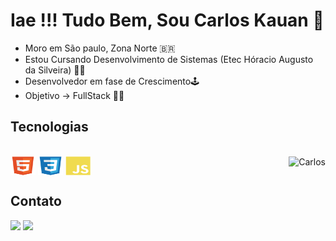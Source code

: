  # Iae !!! Tudo Bem, Sou Carlos Kauan 🚀

* Moro em São paulo, Zona Norte :brazil:
* Estou Cursando Desenvolvimento de Sistemas (Etec Hóracio Augusto da Silveira) 👨‍🎓
* Desenvolvedor em fase de Crescimento🕹️
*  Objetivo -> FullStack :running_man: 

## Tecnologias 
<div style="display: inline_block"><br>
  
  <img align="center" alt="Carlos-HTML" height="30" width="40" src="https://raw.githubusercontent.com/devicons/devicon/master/icons/html5/html5-original.svg">
  
  <img align="center" alt="Carlos-CSS" height="30" width="40" src="https://raw.githubusercontent.com/devicons/devicon/master/icons/css3/css3-original.svg">
  
  <img align="center" alt="Carlos-Js" height="30" width="40" src="https://raw.githubusercontent.com/devicons/devicon/master/icons/javascript/javascript-plain.svg">
  
  <img align="right" alt="Carlos" src="https://media4.giphy.com/media/LHZyixOnHwDDy/giphy.gif?cid=ecf05e476uyoxl52k9ayxxow83vk474njgic735apcgoo825&rid=giphy.gif&ct=g">
<!--  <img align="right" alt="Carlos" src="https://media.giphy.com/media/CTX0ivSQbI78A/giphy.gif"> -->
 
</div>

## Contato

 <div>
   <a href = "mailto:carloskauan190@gmail.com"><img src="https://img.shields.io/badge/-Gmail-%23333?style=for-the-badge&logo=gmail&logoColor=white" target="_blank"></a>
   <a href="https://www.linkedin.com/in/https:carlos-kauan-5a3832206/" target="_blank"><img src="https://img.shields.io/badge/-LinkedIn-%230077B5?style=for-the-badge&logo=linkedin&logoColor=white" target="_blank"></a> 
</div>
